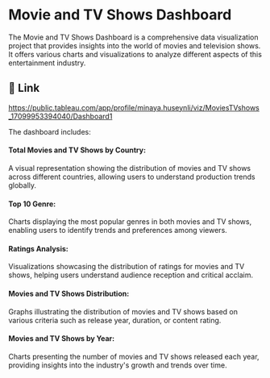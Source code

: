 
#  Movie and TV Shows Dashboard

The Movie and TV Shows Dashboard is a comprehensive data visualization project that provides insights into the world of movies and television shows. It offers various charts and visualizations to analyze different aspects of this entertainment industry. 

## 🔗 Link 
https://public.tableau.com/app/profile/minaya.huseynli/viz/MoviesTVshows_17099953394040/Dashboard1

 The dashboard includes:

#### Total Movies and TV Shows by Country:
A visual representation showing the distribution of movies and TV shows across different countries, allowing users to understand production trends globally.
#### Top 10 Genre:
Charts displaying the most popular genres in both movies and TV shows, enabling users to identify trends and preferences among viewers.

#### Ratings Analysis:
Visualizations showcasing the distribution of ratings for movies and TV shows, helping users understand audience reception and critical acclaim.

#### Movies and TV Shows Distribution:
Graphs illustrating the distribution of movies and TV shows based on various criteria such as release year, duration, or content rating.

#### Movies and TV Shows by Year: 
Charts presenting the number of movies and TV shows released each year, providing insights into the industry's growth and trends over time.


